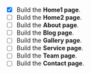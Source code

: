 - [X] Build the **Home1 page**.
- [ ] Build the **Home2 page**.
- [ ] Build the **About page**.
- [ ] Build the **Blog page**.
- [ ] Build the **Gallery page**.
- [ ] Build the **Service page**.
- [ ] Build the **Team page**.
- [ ] Build the **Contact page**.